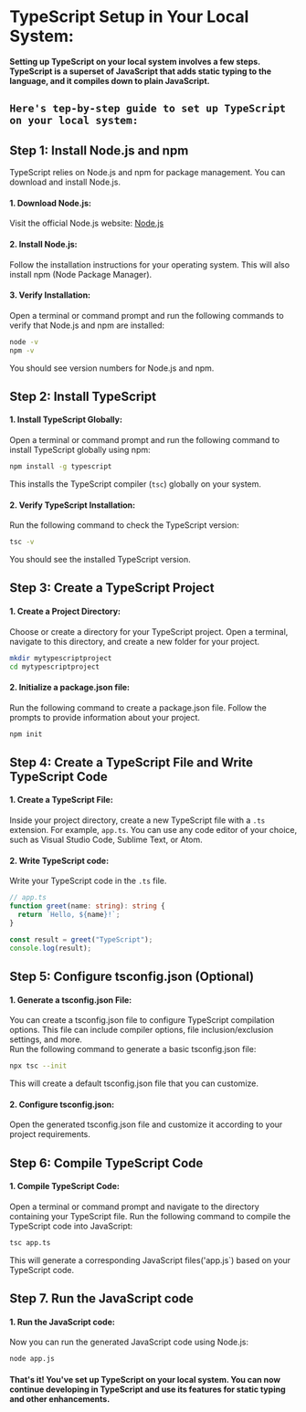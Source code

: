 # **TypeScript Setup in Your Local System:**
**Setting up TypeScript on your local system involves a few steps. TypeScript is a superset of JavaScript that adds static typing to the language, and it compiles down to plain JavaScript.**

## `Here's tep-by-step guide to set up TypeScript on your local system:`

## Step 1: Install Node.js and npm
TypeScript relies on Node.js and npm for package management. You can download and install Node.js.
#### **1. Download Node.js:**
Visit the official Node.js website: [Node.js](https://nodejs.org/en)

#### **2. Install Node.js:** 
Follow the installation instructions for your operating system. This will also install npm (Node Package Manager).

#### **3. Verify Installation:** 
Open a terminal or command prompt and run the following commands to verify that Node.js and npm are installed:
```bash
node -v
npm -v
```
You should see version numbers for Node.js and npm.


## Step 2: Install TypeScript
#### **1. Install TypeScript Globally:**
Open a terminal or command prompt and run the following command to install TypeScript globally using npm:
```bash
npm install -g typescript
```
This installs the TypeScript compiler (`tsc`) globally on your system.

#### **2. Verify TypeScript Installation:**
Run the following command to check the TypeScript version:
```bash
tsc -v
```
You should see the installed TypeScript version.


## Step 3: Create a TypeScript Project
#### **1. Create a Project Directory:**
Choose or create a directory for your TypeScript project. Open a terminal, navigate to this directory, and create a new folder for your project.
```bash
mkdir mytypescriptproject
cd mytypescriptproject
```

#### **2. Initialize a package.json file:**
Run the following command to create a package.json file. Follow the prompts to provide information about your project.
```bash
npm init
```


## Step 4: Create a TypeScript File and Write TypeScript Code
#### **1. Create a TypeScript File:**
Inside your project directory, create a new TypeScript file with a `.ts` extension. For example, `app.ts`. You can use any code editor of your choice, such as Visual Studio Code, Sublime Text, or Atom.

#### **2. Write TypeScript code:**
Write your TypeScript code in the `.ts` file.
```typescript
// app.ts
function greet(name: string): string {
  return `Hello, ${name}!`;
}

const result = greet("TypeScript");
console.log(result);
```


## Step 5: Configure tsconfig.json (Optional)
#### **1. Generate a tsconfig.json File:**
You can create a tsconfig.json file to configure TypeScript compilation options. This file can include compiler options, file inclusion/exclusion settings, and more. <br/>
Run the following command to generate a basic tsconfig.json file:
```bash
npx tsc --init
```
This will create a default tsconfig.json file that you can customize.

#### **2. Configure tsconfig.json:**
Open the generated tsconfig.json file and customize it according to your project requirements.


## Step 6: Compile TypeScript Code
#### **1. Compile TypeScript Code:**
Open a terminal or command prompt and navigate to the directory containing your TypeScript file. Run the following command to compile the TypeScript code into JavaScript:
```bash
tsc app.ts
```
This will generate a corresponding JavaScript files('app.js`) based on your TypeScript code.


## Step 7. Run the JavaScript code
#### **1. Run the JavaScript code:**
Now you can run the generated JavaScript code using Node.js:
```bash
node app.js
```


#### **That's it! You've set up TypeScript on your local system. You can now continue developing in TypeScript and use its features for static typing and other enhancements.**

